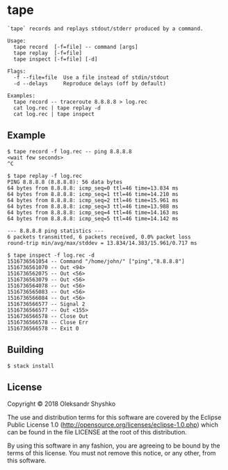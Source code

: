 # tape
```
`tape` records and replays stdout/stderr produced by a command.

Usage:
  tape record  [-f=file] -- command [args]
  tape replay  [-f=file]
  tape inspect [-f=file] [-d]

Flags:
  -f --file=file  Use a file instead of stdin/stdout
  -d --delays     Reproduce delays (off by default)

Examples:
  tape record -- traceroute 8.8.8.8 > log.rec
  cat log.rec | tape replay -d
  cat log.rec | tape inspect
```

## Example
```
$ tape record -f log.rec -- ping 8.8.8.8
<wait few seconds>
^C

$ tape replay -f log.rec
PING 8.8.8.8 (8.8.8.8): 56 data bytes
64 bytes from 8.8.8.8: icmp_seq=0 ttl=46 time=13.834 ms
64 bytes from 8.8.8.8: icmp_seq=1 ttl=46 time=14.210 ms
64 bytes from 8.8.8.8: icmp_seq=2 ttl=46 time=15.961 ms
64 bytes from 8.8.8.8: icmp_seq=3 ttl=46 time=13.988 ms
64 bytes from 8.8.8.8: icmp_seq=4 ttl=46 time=14.163 ms
64 bytes from 8.8.8.8: icmp_seq=5 ttl=46 time=14.142 ms

--- 8.8.8.8 ping statistics ---
6 packets transmitted, 6 packets received, 0.0% packet loss
round-trip min/avg/max/stddev = 13.834/14.383/15.961/0.717 ms

$ tape inspect -f log.rec -d
1516736561054 -- Command "/home/john/" ["ping","8.8.8.8"]
1516736561070 -- Out <94>
1516736562075 -- Out <56>
1516736563079 -- Out <56>
1516736564078 -- Out <56>
1516736565083 -- Out <56>
1516736566084 -- Out <56>
1516736566577 -- Signal 2
1516736566577 -- Out <155>
1516736566578 -- Close Out
1516736566578 -- Close Err
1516736566578 -- Exit 0
```

## Building

```
$ stack install
```

## License

Copyright © 2018 Oleksandr Shyshko

The use and distribution terms for this software are covered by the
Eclipse Public License 1.0 (http://opensource.org/licenses/eclipse-1.0.php)
which can be found in the file LICENSE at the root of this distribution.

By using this software in any fashion, you are agreeing to be bound by the terms of this license.
You must not remove this notice, or any other, from this software.
